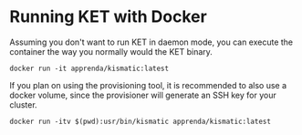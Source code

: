 # Running KET with Docker

Assuming you don't want to run KET in daemon mode, you can execute the container the way you normally would the KET binary.
```
docker run -it apprenda/kismatic:latest
```
If you plan on using the provisioning tool, it is recommended to also use a docker volume, since the provisioner will generate an SSH key for your cluster.
```
docker run -itv $(pwd):usr/bin/kismatic apprenda/kismatic:latest
```